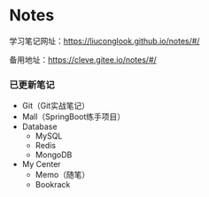 # Notes

学习笔记网址：https://liuconglook.github.io/notes/#/

备用地址：https://cleve.gitee.io/notes/#/

### 已更新笔记

- Git（Git实战笔记）
- Mall（SpringBoot练手项目）
- Database
  - MySQL
  - Redis
  - MongoDB
- My Center
  - Memo（随笔）
  - Bookrack


